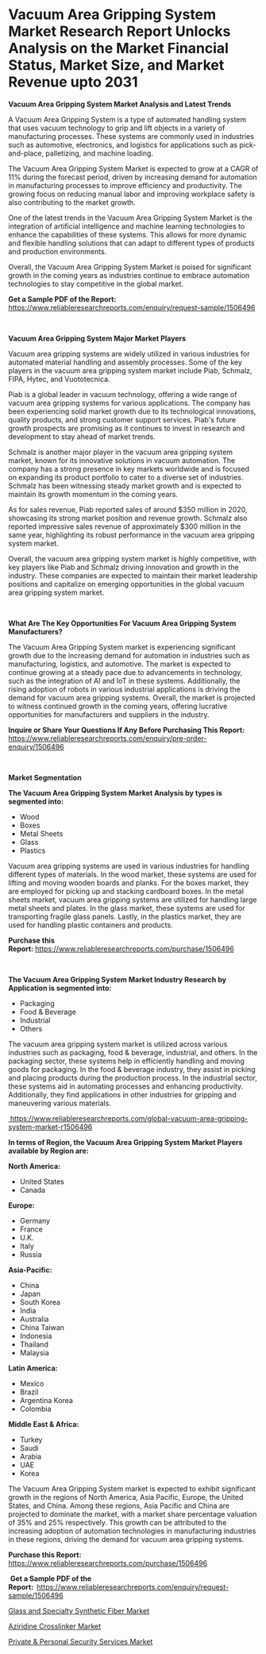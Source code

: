 <p><h1>Vacuum Area Gripping System Market Research Report Unlocks Analysis on the Market Financial Status, Market Size, and Market Revenue upto 2031</h1></p><p><strong>Vacuum Area Gripping System Market Analysis and Latest Trends</strong></p>
<p><p>A Vacuum Area Gripping System is a type of automated handling system that uses vacuum technology to grip and lift objects in a variety of manufacturing processes. These systems are commonly used in industries such as automotive, electronics, and logistics for applications such as pick-and-place, palletizing, and machine loading.</p><p>The Vacuum Area Gripping System Market is expected to grow at a CAGR of 11% during the forecast period, driven by increasing demand for automation in manufacturing processes to improve efficiency and productivity. The growing focus on reducing manual labor and improving workplace safety is also contributing to the market growth.</p><p>One of the latest trends in the Vacuum Area Gripping System Market is the integration of artificial intelligence and machine learning technologies to enhance the capabilities of these systems. This allows for more dynamic and flexible handling solutions that can adapt to different types of products and production environments.</p><p>Overall, the Vacuum Area Gripping System Market is poised for significant growth in the coming years as industries continue to embrace automation technologies to stay competitive in the global market.</p></p>
<p><strong>Get a Sample PDF of the Report:&nbsp;</strong> <a href="https://www.reliableresearchreports.com/enquiry/request-sample/1506496">https://www.reliableresearchreports.com/enquiry/request-sample/1506496</a></p>
<p>&nbsp;</p>
<p><strong>Vacuum Area Gripping System Major Market Players</strong></p>
<p><p>Vacuum area gripping systems are widely utilized in various industries for automated material handling and assembly processes. Some of the key players in the vacuum area gripping system market include Piab, Schmalz, FIPA, Hytec, and Vuototecnica.</p><p>Piab is a global leader in vacuum technology, offering a wide range of vacuum area gripping systems for various applications. The company has been experiencing solid market growth due to its technological innovations, quality products, and strong customer support services. Piab's future growth prospects are promising as it continues to invest in research and development to stay ahead of market trends.</p><p>Schmalz is another major player in the vacuum area gripping system market, known for its innovative solutions in vacuum automation. The company has a strong presence in key markets worldwide and is focused on expanding its product portfolio to cater to a diverse set of industries. Schmalz has been witnessing steady market growth and is expected to maintain its growth momentum in the coming years.</p><p>As for sales revenue, Piab reported sales of around $350 million in 2020, showcasing its strong market position and revenue growth. Schmalz also reported impressive sales revenue of approximately $300 million in the same year, highlighting its robust performance in the vacuum area gripping system market.</p><p>Overall, the vacuum area gripping system market is highly competitive, with key players like Piab and Schmalz driving innovation and growth in the industry. These companies are expected to maintain their market leadership positions and capitalize on emerging opportunities in the global vacuum area gripping system market.</p></p>
<p>&nbsp;</p>
<p><strong>What Are The Key Opportunities For Vacuum Area Gripping System Manufacturers?</strong></p>
<p><p>The Vacuum Area Gripping System market is experiencing significant growth due to the increasing demand for automation in industries such as manufacturing, logistics, and automotive. The market is expected to continue growing at a steady pace due to advancements in technology, such as the integration of AI and IoT in these systems. Additionally, the rising adoption of robots in various industrial applications is driving the demand for vacuum area gripping systems. Overall, the market is projected to witness continued growth in the coming years, offering lucrative opportunities for manufacturers and suppliers in the industry.</p></p>
<p><strong>Inquire or Share Your Questions If Any Before Purchasing This Report:</strong> <a href="https://www.reliableresearchreports.com/enquiry/pre-order-enquiry/1506496">https://www.reliableresearchreports.com/enquiry/pre-order-enquiry/1506496</a></p>
<p>&nbsp;</p>
<p><strong>Market Segmentation</strong></p>
<p><strong>The Vacuum Area Gripping System Market Analysis by types is segmented into:</strong></p>
<p><ul><li>Wood</li><li>Boxes</li><li>Metal Sheets</li><li>Glass</li><li>Plastics</li></ul></p>
<p><p>Vacuum area gripping systems are used in various industries for handling different types of materials. In the wood market, these systems are used for lifting and moving wooden boards and planks. For the boxes market, they are employed for picking up and stacking cardboard boxes. In the metal sheets market, vacuum area gripping systems are utilized for handling large metal sheets and plates. In the glass market, these systems are used for transporting fragile glass panels. Lastly, in the plastics market, they are used for handling plastic containers and products.</p></p>
<p><strong>Purchase this Report:&nbsp;</strong><a href="https://www.reliableresearchreports.com/purchase/1506496">https://www.reliableresearchreports.com/purchase/1506496</a></p>
<p>&nbsp;</p>
<p><strong>The Vacuum Area Gripping System Market Industry Research by Application is segmented into:</strong></p>
<p><ul><li>Packaging</li><li>Food & Beverage</li><li>Industrial</li><li>Others</li></ul></p>
<p><p>The vacuum area gripping system market is utilized across various industries such as packaging, food & beverage, industrial, and others. In the packaging sector, these systems help in efficiently handling and moving goods for packaging. In the food & beverage industry, they assist in picking and placing products during the production process. In the industrial sector, these systems aid in automating processes and enhancing productivity. Additionally, they find applications in other industries for gripping and maneuvering various materials.</p></p>
<p><a href="https://www.reliableresearchreports.com/global-vacuum-area-gripping-system-market-r1506496">&nbsp;https://www.reliableresearchreports.com/global-vacuum-area-gripping-system-market-r1506496</a></p>
<p><strong>In terms of Region, the Vacuum Area Gripping System Market Players available by Region are:</strong></p>
<p>
    <p> <strong> North America: </strong>
        <ul>
            <li>United States</li>
            <li>Canada</li>
        </ul>
        </p> 
    <p> <strong> Europe: </strong>
        <ul>
            <li>Germany</li>
            <li>France</li>
            <li>U.K.</li>
            <li>Italy</li>
            <li>Russia</li>
        </ul>
        </p> 
    <p> <strong> Asia-Pacific: </strong>
        <ul>
            <li>China</li>
            <li>Japan</li>
            <li>South Korea</li>
            <li>India</li>
            <li>Australia</li>
            <li>China Taiwan</li>
            <li>Indonesia</li>
            <li>Thailand</li>
            <li>Malaysia</li>
        </ul>
        </p> 
    <p> <strong> Latin America: </strong>
        <ul>
            <li>Mexico</li>
            <li>Brazil</li>
            <li>Argentina Korea</li>
            <li>Colombia</li>
        </ul>
        </p> 
    <p> <strong> Middle East & Africa: </strong>
        <ul>
            <li>Turkey</li>
            <li>Saudi</li>
            <li>Arabia</li>
            <li>UAE</li>
            <li>Korea</li>
        </ul>
    </p>
    </p>
<p><p>The Vacuum Area Gripping System market is expected to exhibit significant growth in the regions of North America, Asia Pacific, Europe, the United States, and China. Among these regions, Asia Pacific and China are projected to dominate the market, with a market share percentage valuation of 35% and 25% respectively. This growth can be attributed to the increasing adoption of automation technologies in manufacturing industries in these regions, driving the demand for vacuum area gripping systems.</p></p>
<p><strong>Purchase this Report: </strong><a href="https://www.reliableresearchreports.com/purchase/1506496">https://www.reliableresearchreports.com/purchase/1506496</a></p>
<p>&nbsp;<strong>Get a Sample PDF of the Report:&nbsp;&nbsp;</strong><a href="https://www.reliableresearchreports.com/enquiry/request-sample/1506496">https://www.reliableresearchreports.com/enquiry/request-sample/1506496</a></p>
<p><strong></strong></p>
<p><p><a href="https://medium.com/@orinschowalter/glass-and-specialty-synthetic-fiber-market-research-report-includes-analysis-on-market-size-share-134d3325f9ff">Glass and Specialty Synthetic Fiber Market</a></p><p><a href="https://medium.com/@daleaams71/insights-into-the-aziridine-crosslinker-industry-market-financial-status-market-size-and-revenue-bebca346937b">Aziridine Crosslinker Market</a></p><p><a href="https://github.com/marshallymanow/Market-Research-Report-List-1/blob/main/private-personal-security-services-market.md">Private & Personal Security Services Market</a></p></p>